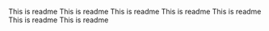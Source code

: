 This is readme
This is readme
This is readme
This is readme
This is readme
This is readme
This is readme
